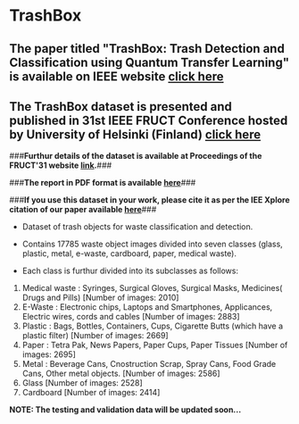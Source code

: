 # TrashBox
## **The paper titled "TrashBox: Trash Detection and Classification using Quantum Transfer Learning" is available on IEEE website [click here](https://ieeexplore.ieee.org/abstract/document/9770922)** ##
## **The TrashBox dataset is presented and published in 31st IEEE FRUCT Conference hosted by University of Helsinki (Finland) [click here](https://fruct.org/program31)** ##
###**Furthur details of the dataset is available at Proceedings of the FRUCT'31 website [link](https://fruct.org/publications/fruct31/).**###

###**The report in PDF format is available [here](https://fruct.org/publications/fruct31/files/Kum.pdf)**###

###**If you use this dataset in your work, please cite it as per the IEE Xplore citation of our paper available [here](https://ieeexplore.ieee.org/abstract/document/9770922)**###

- Dataset of trash objects for waste classification and detection.

- Contains 17785 waste object images divided into seven classes (glass, plastic, metal, e-waste, cardboard, paper, medical waste).

- Each class is furthur divided into its subclasses as follows:

1. Medical waste : Syringes, Surgical Gloves, Surgical Masks, Medicines( Drugs and Pills)   [Number of images: 2010]
2. E-Waste : Electronic chips, Laptops and Smartphones, Applicances, Electric wires, cords and cables   [Number of images: 2883]
3. Plastic : Bags, Bottles, Containers, Cups, Cigarette Butts (which have a plastic filter)  [Number of images: 2669]
4. Paper : Tetra Pak, News Papers, Paper Cups, Paper Tissues  [Number of images: 2695]
5. Metal : Beverage Cans, Cnostruction Scrap, Spray Cans, Food Grade Cans, Other metal objects. [Number of images: 2586]
6. Glass [Number of images: 2528]
7. Cardboard [Number of images: 2414]

**NOTE: The testing and validation data will be updated soon...**
